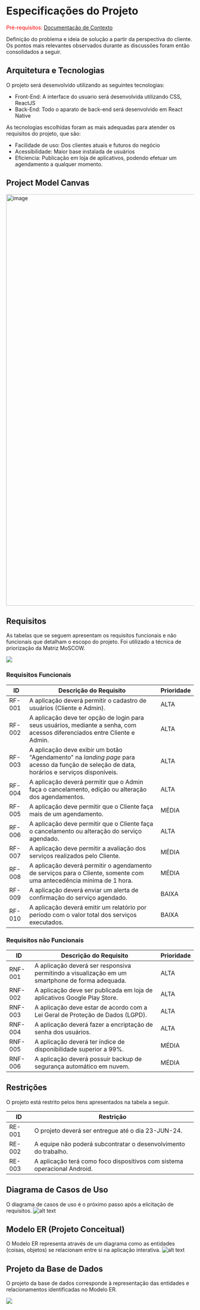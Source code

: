 # Especificações do Projeto

<span style="color:red">Pré-requisitos: <a href="1-Documentação de Contexto.md"> Documentação de Contexto</a></span>

Definição do problema e ideia de solução a partir da perspectiva do cliente. Os pontos mais relevantes observados durante as discussões foram então consolidados a seguir.

## Arquitetura e Tecnologias

O projeto será desenvolvido utilizando as seguintes tecnologias:

- Front-End: A interface do usuario será desenvolvida utilizando CSS, ReactJS
- Back-End: Todo o aparato de back-end será desenvolvido em React Native

As tecnologias escolhidas foram as mais adequadas para atender os requisitos do projeto, que são:

- Facilidade de uso: Dos clientes atuais e futuros do negócio
- Acessibilidade: Maior base instalada de usuários
- Eficiencia: Publicação em loja de aplicativos, podendo efetuar um agendamento a qualquer momento.

## Project Model Canvas



<img width="1102" alt="image" src="./img/project model canvas.png">


## Requisitos

As tabelas que se seguem apresentam os requisitos funcionais e não funcionais que detalham o escopo do projeto.
Foi utilizado a técnica de priorização da Matriz MoSCOW.

<img src="./img/MoSCoW Method.jpg">

### Requisitos Funcionais

|ID    | Descrição do Requisito  | Prioridade |
|------|-----------------------------------------|----|
|RF-001| A aplicação deverá permitir o cadastro de usuários (Cliente e Admin).| ALTA | 
|RF-002| A aplicação deve ter opção de login para seus usuários, mediante a senha, com acessos diferenciados entre Cliente e Admin. | ALTA |
|RF-003| A aplicação deve exibir um botão "Agendamento" na <i>landing page</i> para acesso da função de seleção de data, horários e serviços disponíveis. | ALTA |
|RF-004| A aplicação deverá permitir que o Admin faça o cancelamento, edição ou alteração dos agendamentos. | ALTA |
|RF-005| A aplicação deve permitir que o Cliente faça mais de um agendamento. | MÉDIA |
|RF-006| A aplicação deve permitir que o Cliente faça o cancelamento ou alteração do serviço agendado. | ALTA | (Removido a pedido Cliente)
|RF-007| A aplicação deve permitir a avaliação dos serviços realizados pelo Cliente. | MÉDIA |
|RF-008| A aplicação deverá permitir o agendamento de serviços para o Cliente, somente com uma antecedência minima de 1 hora. | MÉDIA |
|RF-009| A aplicação deverá enviar um alerta de confirmação do serviço agendado. | BAIXA |
|RF-010| A aplicação deverá emitir um relatório por período com o valor total dos serviços executados. | BAIXA |


### Requisitos não Funcionais

|ID     | Descrição do Requisito  |Prioridade |
|-------|-------------------------|----|
|RNF-001| A aplicação deverá ser responsiva permitindo a visualização em um smartphone de forma adequada. |  ALTA | 
|RNF-002| A aplicação deve ser publicada em loja de aplicativos Google Play Store.|  ALTA |
|RNF-003| A aplicação deve estar de acordo com a Lei Geral de Proteção de Dados (LGPD).|  ALTA |
|RNF-004| A aplicação deverá fazer a encriptação de senha dos usuários.|  ALTA |
|RNF-005| A aplicação deverá ter índice de disponibilidade superior a 99%.|  MÉDIA |
|RNF-006| A aplicação deverá possuir backup de segurança automático em nuvem. |  MÉDIA |


## Restrições

O projeto está restrito pelos itens apresentados na tabela a seguir.

|ID| Restrição                                             |
|--|-------------------------------------------------------|
|RE-001| O projeto deverá ser entregue até o dia 23-JUN-24. |
|RE-002| A equipe não poderá subcontratar o desenvolvimento do trabalho.       |
|RE-003| A aplicação terá como foco dispositivos com sistema operacional Android.|



## Diagrama de Casos de Uso

O diagrama de casos de uso é o próximo passo após a elicitação de requisitos.
![alt text](img/JP-Studio-diagrama-caso-de-uso.png)

## Modelo ER (Projeto Conceitual)

O Modelo ER representa através de um diagrama como as entidades (coisas, objetos) se relacionam entre si na aplicação interativa.
![alt text](<img/Jp BPMN Diagram (1).png>)

## Projeto da Base de Dados

O projeto da base de dados corresponde à representação das entidades e relacionamentos identificadas no Modelo ER.

<img src="./img/basededados.jpg">